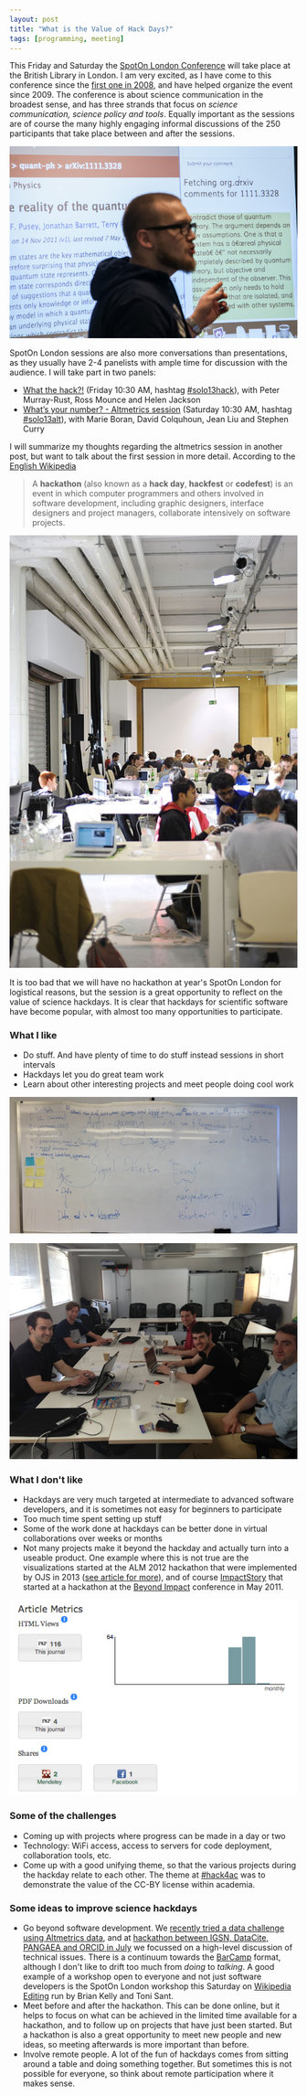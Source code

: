 ```yaml
---
layout: post
title: "What is the Value of Hack Days?"
tags: [programming, meeting]
---
```


This Friday and Saturday the [SpotOn London Conference](http://www.nature.com/spoton/event/spoton-london2013/) will take place at the British Library in London. I am very excited, as I have come to this conference since the [first one in 2008](https://twitter.com/McDawg/status/397068628102610945), and have helped organize the event since 2009. The conference is about science communication in the broadest sense, and has three strands that focus on *science communication, science policy and tools*. Equally important as the sessions are of course the many highly engaging informal discussions of the 250 participants that take place between and after the sessions.

![**Presenting from SpotOn London 2012 hackathon**. One of the projects in 2012 was a collaborative commenting system. Picture from [Flickr](http://www.flickr.com/photos/25467658@N00/8252989528/), taken by Lou Woodley.](/images/spoton12_hack.jpg)

SpotOn London sessions are also more conversations than presentations, as they usually have 2-4 panelists with ample time for discussion with the audience. I will take part in two panels:

* [What the hack?!](http://www.nature.com/spoton/event/spoton-london-2013-what-the-hack-part-one-hackdays-session/) (Friday 10:30 AM, hashtag [#solo13hack](https://twitter.com/search?q=%23solo13hack)), with Peter Murray-Rust, Ross Mounce and Helen Jackson
* [What’s your number? - Altmetrics session](http://www.nature.com/spoton/event/spoton-london-2013-whats-your-number-altmetrics-session/) (Saturday 10:30 AM, hashtag [#solo13alt](https://twitter.com/search?q=%23solo13alt)), with Marie Boran, David Colquhoun, Jean Liu and Stephen Curry

I will summarize my thoughts regarding the altmetrics session in another post, but want to talk about the first session in more detail. According to the [English Wikipedia](http://en.wikipedia.org/wiki/Hackathon)

> A **hackathon** (also known as a **hack day**, **hackfest** or **codefest**) is an event in which computer programmers and others involved in software development, including graphic designers, interface designers and project managers, collaborate intensively on software projects.

![**Wikimedia Hackathon Berlin June 2012**. Largest hackathon I have attended so far with 100 people. Photo by Gulliaume Paumier, CC-BY license.](/images/Wikimedia_hackathon_020_-_Berlin_2012_03.jpg)

It is too bad that we will have no hackathon at year's SpotOn London for logistical reasons, but the session is a great opportunity to reflect on the value of science hackdays. It is clear that hackdays for scientific software have become popular, with almost too many opportunities to participate.

### What I like

* Do stuff. And have plenty of time to do stuff instead sessions in short intervals
* Hackdays let you do great team work
* Learn about other interesting projects and meet people doing cool work

![[**ALM 2012 hackathon**](http://article-level-metrics.plos.org/alm-workshop-2012/hackathon/). Brainstorming board from anti-gaming group.](/images/alm12_anti_gaming.png)

![**#hack4ac**. Our team working on [PLOS Author Contributions](http://hack4ac.com/plos-author-contributions/).](/images/group_foto.jpg)

### What I don't like

* Hackdays are very much targeted at intermediate to advanced software developers, and it is sometimes not easy for beginners to participate
* Too much time spent setting up stuff
* Some of the work done at hackdays can be better done in virtual collaborations over weeks or months
* Not many projects make it beyond the hackday and actually turn into a useable product. One example where this is not true are the visualizations started at the ALM 2012 hackathon that were implemented by OJS in 2013 ([see article for more](http://dx.doi.org/10.3402/gha.v6i0.19283)), and of course [ImpactStory](http://impactstory.org) that started at a hackathon at the [Beyond Impact](http://beyond-impact.org/) conference in May 2011.

![[**ALM 2012 hackathon**](http://article-level-metrics.plos.org/alm-workshop-2012/hackathon/). Sparkline visualization implemented by OJS based on work at the workshop.](/images/alm_d3.png)

### Some of the challenges

* Coming up with projects where progress can be made in a day or two
* Technology: WiFi access, access to servers for code deployment, collaboration tools, etc.
* Come up with a good unifying theme, so that the various projects during the hackday relate to each other. The theme at [#hack4ac](http://hack4ac.com/) was to demonstrate the value of the CC-BY license within academia.

### Some ideas to improve science hackdays

* Go beyond software development. We [recently tried a data challenge using Altmetrics data](http://blogs.plos.org/tech/alm-data-challenge-metrics-for-a-standard-set-of-dois/), and at [hackathon between IGSN, DataCite, PANGAEA and ORCID in July](/2013/07/02/auto-generating-links-to-data-and-resources/) we focussed on a high-level discussion of technical issues. There is a continuum towards the [BarCamp](http://en.wikipedia.org/wiki/BarCamp) format, although I don't like to drift too much from *doing* to *talking*. A good example of a workshop open to everyone and not just software developers is the SpotOn London workshop this Saturday on [Wikipedia Editing](http://www.nature.com/spoton/event/spoton-london-2013-wikipedia-editing-workshop/) run by Brian Kelly and Toni Sant.
* Meet before and after the hackathon. This can be done online, but it helps to focus on what can be achieved in the limited time available for a hackathon, and to follow up on projects that have just been started. But a hackathon is also a great opportunity to meet new people and new ideas, so meeting afterwards is more important than  before.
* Involve remote people. A lot of the fun of hackdays comes from sitting around a table and doing something together. But sometimes this is not possible for everyone, so think about remote participation where it makes sense.
